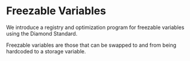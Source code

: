 # Freezable Variables
We introduce a registry and optimization program for freezable variables using the Diamond Standard. 

Freezable variables are those that can be swapped to and from being hardcoded to a storage variable. 

